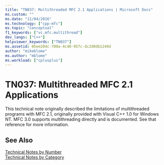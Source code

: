 ```yaml
---
title: "TN037: Multithreaded MFC 2.1 Applications | Microsoft Docs"
ms.custom: ""
ms.date: "11/04/2016"
ms.technology: ["cpp-mfc"]
ms.topic: "conceptual"
f1_keywords: ["vc.mfc.multithread"]
dev_langs: ["C++"]
helpviewer_keywords: ["TN037"]
ms.assetid: 05ee204c-700a-4c40-957c-dc2d0db1249d
author: "mikeblome"
ms.author: "mblome"
ms.workload: ["cplusplus"]
---
```

# TN037: Multithreaded MFC 2.1 Applications
This technical note originally described the limitations of multithreaded programs with MFC 2.1, originally provided with Visual C++ 1.0 for Windows NT. MFC 3.0 supports multithreading directly and is documented. See that reference for more information.  
  
## See Also  
 [Technical Notes by Number](../mfc/technical-notes-by-number.md)   
 [Technical Notes by Category](../mfc/technical-notes-by-category.md)

